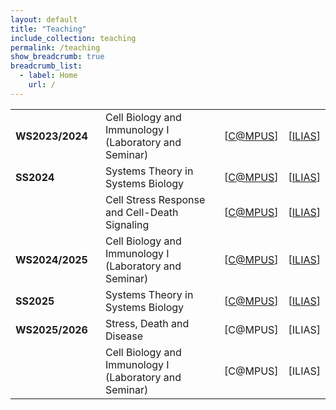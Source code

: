 ```yaml
---
layout: default
title: "Teaching"
include_collection: teaching
permalink: /teaching
show_breadcrumb: true
breadcrumb_list:
  - label: Home
    url: /
---
```


<div id="main">
<table><tbody>
  <tr>
    <td style="padding-right:20px"><strong>WS2023/2024</strong></td> 
    <td>Cell Biology and Immunology I (Laboratory and Seminar)</td>
    <td>[<a href="https://campus.uni-stuttgart.de/cusonline/ee/ui/ca2/app/desktop/#/slc.tm.cp/student/courses/364896?$scrollTo=toc_overview">C&commat;MPUS</a>]</td>
    <td>[<a href="https://ilias3.uni-stuttgart.de/ecsredi.php?cmsid=364896">ILIAS</a>]</td>
  </tr>
  <tr>
    <td style="padding-right:20px"><strong>SS2024</strong></td>
    <td>Systems Theory in Systems Biology</td>
    <td>[<a href="https://campus.uni-stuttgart.de/cusonline/ee/ui/ca2/app/desktop/#/slc.tm.cp/student/courses/378995?$scrollTo=toc_overview">C&commat;MPUS</a>]</td>
    <td>[<a href="https://ilias3.uni-stuttgart.de/goto_Uni_Stuttgart_crs_3635085.html">ILIAS</a>]</td>
  </tr>
  <tr>
    <td style="padding-right:20px"></td>
    <td>Cell Stress Response and Cell-Death Signaling</td>
    <td>[<a href="https://campus.uni-stuttgart.de/cusonline/ee/ui/ca2/app/desktop/#/slc.tm.cp/student/courses/379886?$scrollTo=toc_overview">C&commat;MPUS</a>]</td>
    <td>[<a href="https://ilias3.uni-stuttgart.de/goto_Uni_Stuttgart_crs_3668493.html">ILIAS</a>]</td>
  </tr>
    <tr>
    <td style="padding-right:20px"><strong>WS2024/2025</strong></td> 
    <td>Cell Biology and Immunology I (Laboratory and Seminar)</td>
    <td>[<a href="https://campus.uni-stuttgart.de/cusonline/ee/ui/ca2/app/desktop/#/slc.tm.cp/student/courses/392066?$scrollTo=toc_overview">C&commat;MPUS</a>]</td>
    <td>[<a href="https://ilias3.uni-stuttgart.de/ecsredi.php?cmsid=392066">ILIAS</a>]</td>
  </tr>
  <tr>
    <td style="padding-right:20px"><strong>SS2025</strong></td>
    <td>Systems Theory in Systems Biology</td>
    <td>[<a href="https://campus.uni-stuttgart.de/cusonline/ee/ui/ca2/app/desktop/#/slc.tm.cp/student/courses/405519?$scrollTo=toc_overview">C&commat;MPUS</a>]</td>
    <td>[<a href="https://ilias3.uni-stuttgart.de/goto_Uni_Stuttgart_crs_4035989.html">ILIAS</a>]</td>
  </tr>
  <tr>
    <td style="padding-right:20px"><strong>WS2025/2026</strong></td>
    <td>Stress, Death and Disease</td>
    <td>[C&commat;MPUS]</td>
    <td>[ILIAS]</td>
  </tr>
  <tr>
    <td style="padding-right:20px"></td>
    <td>Cell Biology and Immunology I (Laboratory and Seminar)</td>
    <td>[C&commat;MPUS]</td>
    <td>[ILIAS]</td>
  </tr>
</tbody></table>



</div>
